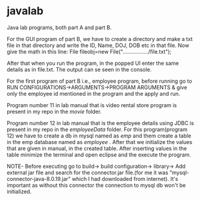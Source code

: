 # javalab
Java lab programs, both part A and part B. 

For the GUI program of part B, we have to create a directory and make a txt file in that directory and write the 
ID, Name, DOJ, DOB etc in that file.
Now give the math in this line:  File fileobj=new File("................./file.txt");

After that when you run the program, in the popped UI enter the same details as in file.txt.
The output can se seen in the console.

For the first program of part B i.e., employee program, before running go to RUN CONFIGURATIONS->ARGUMENTS->PROGRAM ARGUMENTS 
& give only the employee id mentioned in the program and the apply and run.

Program number 11 in lab manual that is video rental store program is present in my repo in the *movie* folder.

Program number 12 in lab manual that is the employee details using JDBC is present in my repo in the *employeeData* folder. 
For this program(program 12) we have to create a db in mysql named as *emp* and them create a table in the emp database named as *employee* . After that we initialize the values that are given in manual, in the created table. After inserting values in the table minimize the terminal and open eclipse and the execute the program. 


NOTE- Before executing go to build-> build configuration-> library-> Add external jar file and search for the connector.jar file.(for me it was "mysql-connector-java-8.0.19.jar" which I had downloaded from internet). It's important as without this connector the connection to mysql db won't be initialized.

